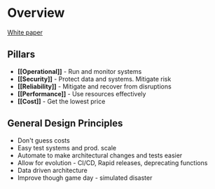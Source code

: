 # Overview

[White paper](https://docs.aws.amazon.com/wellarchitected/latest/framework/welcome.html)

## Pillars

- **[[Operational]]** - Run and monitor systems
- **[[Security]]** - Protect data and systems. Mitigate risk
- **[[Reliability]]** - Mitigate and recover from disruptions
- **[[Performance]]** - Use resources effectively
- **[[Cost]]** - Get the lowest price

## General Design Principles

- Don't guess costs
- Easy test systems and prod. scale
- Automate to make architectural changes and tests easier
- Allow for evolution - CI/CD, Rapid releases, deprecating functions
- Data driven architecture
- Improve though game day - simulated disaster
